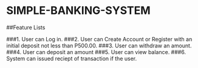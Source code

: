 # SIMPLE-BANKING-SYSTEM
##Feature Lists

###1. User can Log in.
###2. User can Create Account or Register with an initial deposit not less than P500.00.
###3. User can withdraw an amount.
###4. User can deposit an amount
###5. User can view balance.
###6. System can issued reciept of transaction if the user.

